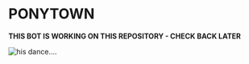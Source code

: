 # PONYTOWN

<B>THIS BOT IS WORKING ON THIS REPOSITORY - CHECK BACK LATER</B>

![his dance....](https://media.discordapp.net/attachments/816122450227757106/1051651410317557780/992450527642271876.gif?ex=65ee4b32&is=65dbd632&hm=365923327f4f0d1d51c1cd2cc1f9e55f09f52da4586d5872fa70fbdf4721de2a&=&width=88&height=88)
